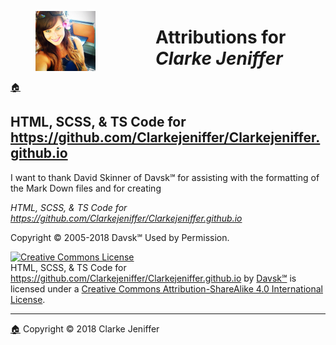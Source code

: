 <figure><img src="../images/favicon/favicon-96x96.png" style="display: inline; float: left; margin-right:96px"></figure>

# Attributions for _Clarke Jeniffer_
[🏠](../Home.html)

## HTML, SCSS, & TS Code for https://github.com/Clarkejeniffer/Clarkejeniffer.github.io

I want to thank David Skinner of Davsk℠ for assisting with the formatting of the Mark Down files and for creating 

_HTML, SCSS, & TS Code for https://github.com/Clarkejeniffer/Clarkejeniffer.github.io_ 

Copyright © 2005-2018 Davsk℠ Used by Permission.

<a rel="license" href="http://creativecommons.org/licenses/by-sa/4.0/"><img alt="Creative Commons License" style="border-width:0" src="https://i.creativecommons.org/l/by-sa/4.0/88x31.png" /></a><br /><span xmlns:dct="http://purl.org/dc/terms/" href="http://purl.org/dc/dcmitype/Text" property="dct:title" rel="dct:type">HTML, SCSS, & TS Code for https://github.com/Clarkejeniffer/Clarkejeniffer.github.io</span> by <a xmlns:cc="http://creativecommons.org/ns#" href="https://www.davsk.com/" property="cc:attributionName" rel="cc:attributionURL">Davsk℠</a> is licensed under a <a rel="license" href="http://creativecommons.org/licenses/by-sa/4.0/">Creative Commons Attribution-ShareAlike 4.0 International License</a>.

  
* * *
[🏠](../Home.html) Copyright © 2018 Clarke Jeniffer
